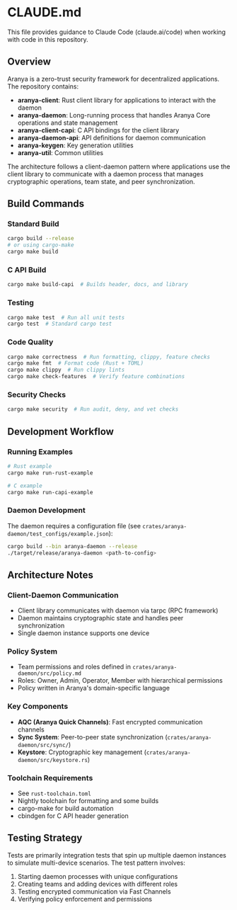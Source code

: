 # CLAUDE.md

This file provides guidance to Claude Code (claude.ai/code) when
working with code in this repository.

## Overview

Aranya is a zero-trust security framework for decentralized
applications. The repository contains:

- **aranya-client**: Rust client library for applications to
  interact with the daemon
- **aranya-daemon**: Long-running process that handles Aranya
  Core operations and state management
- **aranya-client-capi**: C API bindings for the client library
- **aranya-daemon-api**: API definitions for daemon communication
- **aranya-keygen**: Key generation utilities
- **aranya-util**: Common utilities

The architecture follows a client-daemon pattern where
applications use the client library to communicate with a daemon
process that manages cryptographic operations, team state, and
peer synchronization.

## Build Commands

### Standard Build

```bash
cargo build --release
# or using cargo-make
cargo make build
```

### C API Build

```bash
cargo make build-capi  # Builds header, docs, and library
```

### Testing

```bash
cargo make test  # Run all unit tests
cargo test  # Standard cargo test
```

### Code Quality

```bash
cargo make correctness  # Run formatting, clippy, feature checks
cargo make fmt  # Format code (Rust + TOML)
cargo make clippy  # Run clippy lints
cargo make check-features  # Verify feature combinations
```

### Security Checks

```bash
cargo make security  # Run audit, deny, and vet checks
```

## Development Workflow

### Running Examples

```bash
# Rust example
cargo make run-rust-example

# C example
cargo make run-capi-example
```

### Daemon Development

The daemon requires a configuration file (see
`crates/aranya-daemon/test_configs/example.json`):

```bash
cargo build --bin aranya-daemon --release
./target/release/aranya-daemon <path-to-config>
```

## Architecture Notes

### Client-Daemon Communication

- Client library communicates with daemon via tarpc (RPC
  framework)
- Daemon maintains cryptographic state and handles peer
  synchronization
- Single daemon instance supports one device

### Policy System

- Team permissions and roles defined in
  `crates/aranya-daemon/src/policy.md`
- Roles: Owner, Admin, Operator, Member with hierarchical
  permissions
- Policy written in Aranya's domain-specific language

### Key Components

- **AQC (Aranya Quick Channels)**: Fast encrypted communication
  channels
- **Sync System**: Peer-to-peer state synchronization
  (`crates/aranya-daemon/src/sync/`)
- **Keystore**: Cryptographic key management
  (`crates/aranya-daemon/src/keystore.rs`)

### Toolchain Requirements

- See `rust-toolchain.toml`
- Nightly toolchain for formatting and some builds
- cargo-make for build automation
- cbindgen for C API header generation

## Testing Strategy

Tests are primarily integration tests that spin up multiple
daemon instances to simulate multi-device scenarios. The test
pattern involves:

1. Starting daemon processes with unique configurations
2. Creating teams and adding devices with different roles
3. Testing encrypted communication via Fast Channels
4. Verifying policy enforcement and permissions
